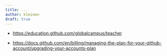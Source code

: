 ```yaml
---
title: ...
author: kleinen
draft: true
---
```



- https://education.github.com/globalcampus/teacher

- https://docs.github.com/en/billing/managing-the-plan-for-your-github-account/upgrading-your-accounts-plan
